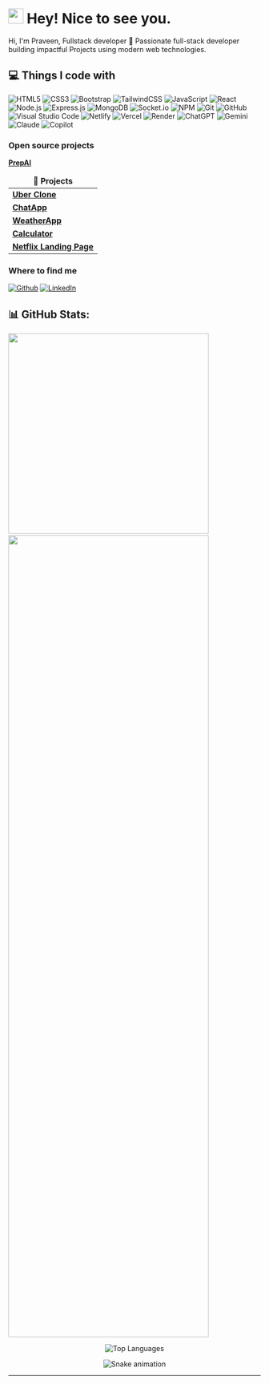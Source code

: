 <h1><img src="https://emojis.slackmojis.com/emojis/images/1531849430/4246/blob-sunglasses.gif?1531849430" width="30"/> Hey! Nice to see you.</h1>


<p>Hi, I'm Praveen, Fullstack developer 🚀 Passionate full-stack developer building impactful Projects using modern web technologies.</p>

## 💻 Things I code with
![HTML5](https://img.shields.io/badge/html5-%23E34F26.svg?style=for-the-badge&logo=html5&logoColor=white)
![CSS3](https://img.shields.io/badge/css3-%231572B6.svg?style=for-the-badge&logo=css3&logoColor=white)
![Bootstrap](https://img.shields.io/badge/bootstrap-%23563D7C.svg?style=for-the-badge&logo=bootstrap&logoColor=white)
![TailwindCSS](https://img.shields.io/badge/tailwindcss-%2338B2AC.svg?style=for-the-badge&logo=tailwind-css&logoColor=white)
![JavaScript](https://img.shields.io/badge/javascript-%23F7DF1E.svg?style=for-the-badge&logo=javascript&logoColor=black)
![React](https://img.shields.io/badge/react-%2361DAFB.svg?style=for-the-badge&logo=react&logoColor=black)
![Node.js](https://img.shields.io/badge/node.js-%23339933.svg?style=for-the-badge&logo=node.js&logoColor=white)
![Express.js](https://img.shields.io/badge/express.js-%23000000.svg?style=for-the-badge&logo=express&logoColor=white)
![MongoDB](https://img.shields.io/badge/mongodb-%2347A248.svg?style=for-the-badge&logo=mongodb&logoColor=white)
![Socket.io](https://img.shields.io/badge/socket.io-%23010101.svg?style=for-the-badge&logo=socket.io&logoColor=white)
![NPM](https://img.shields.io/badge/npm-%23CB3837.svg?style=for-the-badge&logo=npm&logoColor=white)
![Git](https://img.shields.io/badge/git-%23F05032.svg?style=for-the-badge&logo=git&logoColor=white)
![GitHub](https://img.shields.io/badge/github-%23121011.svg?style=for-the-badge&logo=github&logoColor=white)
![Visual Studio Code](https://img.shields.io/badge/VSCode-%23007ACC.svg?style=for-the-badge&logo=visual-studio-code&logoColor=white)
![Netlify](https://img.shields.io/badge/netlify-%23000000.svg?style=for-the-badge&logo=netlify&logoColor=#00C7B7)
![Vercel](https://img.shields.io/badge/vercel-%23000000.svg?style=for-the-badge&logo=vercel&logoColor=white)
![Render](https://img.shields.io/badge/render-%23000000.svg?style=for-the-badge&logo=render&logoColor=white)
![ChatGPT](https://img.shields.io/badge/ChatGPT-%234285F4.svg?style=for-the-badge&logo=openai&logoColor=white)
![Gemini](https://img.shields.io/badge/Gemini-%23007bff.svg?style=for-the-badge&logo=google&logoColor=white)
![Claude](https://img.shields.io/badge/Claude-%23000000.svg?style=for-the-badge&logo=anthropic&logoColor=white) 
![Copilot](https://img.shields.io/badge/Copilot-%23000000.svg?style=for-the-badge&logo=githubcopilot&logoColor=white)



<h3>Open source projects</h3>
<table>
  <thead align="center">
    <tr border: none;>
      <td><b>🎁 Projects</b></td> 
    </tr>
  </thead>
  <tbody>
    <tr>
      <td><a href="https://github.com/PraveenD333/Uber"><b>Uber Clone</b></a></td> 
    </tr>
	  <tr><a href="https://github.com/PraveenD333/PrepAI"><b>PrepAI</b></a></tr>
	<tr>
      <td><a href="https://github.com/PraveenD333/ChatApp"><b>ChatApp</b></a></td>
    </tr>
    <tr>
      <td><a href="https://github.com/PraveenD333/Weather"><b>WeatherApp</b></a></td>
    </tr>
    <tr>
      <td><a href="https://github.com/PraveenD333/Calculator"><b>Calculator</b></a></td>
    </tr>
    <tr>
      <td><a href="https://github.com/PraveenD333/Netflix-Page"><b>Netflix Landing Page</b></a></td>
    </tr>
  </tbody>
</table>
</p>

<h3>Where to find me</h3>
<p><a href="https://github.com/PraveenD333" target="_blank"><img alt="Github" src="https://img.shields.io/badge/GitHub-%2312100E.svg?&style=for-the-badge&logo=Github&logoColor=white" /></a>
<a href="https://www.linkedin.com/" target="_blank"><img alt="LinkedIn" src="https://img.shields.io/badge/linkedin-%230077B5.svg?&style=for-the-badge&logo=linkedin&logoColor=white" /></a>
</p>

 ## 📊 GitHub Stats:
<p>
<img src="https://github-readme-stats.vercel.app/api?username=PraveenD333&theme=dark" width="400"/> &nbsp;&nbsp; <img src="https://nirzak-streak-stats.vercel.app/?user=PraveenD333&theme=dark" width="400" height="1600"/>
</p>


<p align="center">
	<img src="https://github-readme-stats.vercel.app/api/top-langs/?username=PraveenD333&theme=dark&hide_border=false&include_all_commits=false&count_private=false&layout=compact" alt="Top Languages" />
</p>

<!-- Game Github -->

<div align="center">
  <img src="https://profile-readme-generator.com/assets/snake.svg" alt="Snake animation" />
</div>

------------
